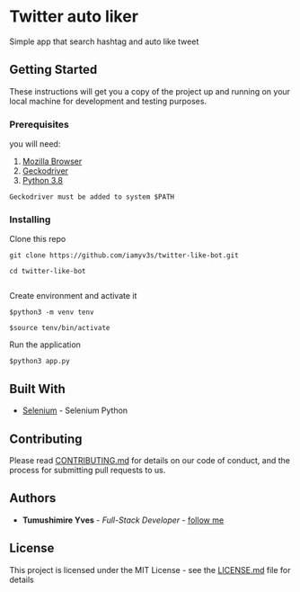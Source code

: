 # Twitter auto liker

Simple app that search hashtag and auto like tweet 

## Getting Started

These instructions will get you a copy of the project up and running on your local machine for development and testing purposes.

### Prerequisites

you will need:
 1. [Mozilla Browser](https://www.mozilla.org/en-US/firefox/new/)
 2. [Geckodriver](https://github.com/mozilla/geckodriver/releases)
 3. [Python 3.8](https://www.python.org/)


```
Geckodriver must be added to system $PATH
```


### Installing


Clone this repo

```
git clone https://github.com/iamyv3s/twitter-like-bot.git

cd twitter-like-bot


```

Create environment and activate it

```
$python3 -m venv tenv

$source tenv/bin/activate
```

Run the application
```
$python3 app.py
```


## Built With

* [Selenium](https://selenium-python.readthedocs.io/installation.html) - Selenium Python


## Contributing

Please read [CONTRIBUTING.md](#) for details on our code of conduct, and the process for submitting pull requests to us.

## Authors

* **Tumushimire Yves** - *Full-Stack Developer* - [follow me](https://twitter.com/yv3s_)


## License

This project is licensed under the MIT License - see the [LICENSE.md](LICENSE.md) file for details

